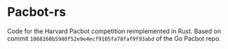 # Pacbot-rs

Code for the Harvard Pacbot competition reimplemented in Rust. Based on commit `1068160b5980f52e9e4ecf9105fa78faf9f93abd` of the Go Pacbot repo.
